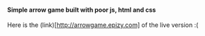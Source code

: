 #### Simple arrow game built with poor js, html and css
Here is the (link)[http://arrowgame.epizy.com] of the live version :(
